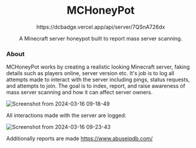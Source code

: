 <h1 align="center"><b>MCHoneyPot</b></h1>
<p align="center">
  <a>https://dcbadge.vercel.app/api/server/7QSnA726dx</a>
</p>
<p align="center">
A Minecraft server honeypot built to report mass server scanning. 
</p>

### About

MCHoneyPot works by creating a realistic looking Minecraft server, faking details such as players online, server version etc. 
It's job is to log all attempts made to interact with the server including pings, status requests, and attempts to join.
The goal is to index, report, and raise awareness of mass server scanning and how it can affect server owners.

![Screenshot from 2024-03-16 09-18-49](https://github.com/ScriptLineStudios/MCHoneyPot/assets/85095943/c906b738-1a25-4db1-ab87-59cb467c1dcb)

All interactions made with the server are logged:

![Screenshot from 2024-03-16 09-23-43](https://github.com/ScriptLineStudios/MCHoneyPot/assets/85095943/0ec9e6bf-3b07-43d4-95e4-53162bdb896f)

Additionally reports are made https://www.abuseipdb.com/  
